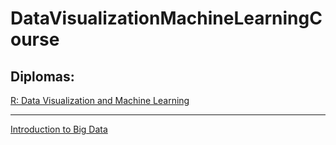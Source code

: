 # DataVisualizationMachineLearningCourse
## Diplomas:
[R: Data Visualization and Machine Learning](./blob/master/certificadoBigData.pdf)
___
[Introduction to Big Data](./blob/master/certificadoRMACHINELEARNING.pdf)
  
